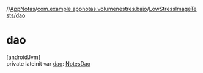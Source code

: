 //[AppNotas](../../../index.md)/[com.example.appnotas.volumenestres.bajo](../index.md)/[LowStressImageTests](index.md)/[dao](dao.md)

# dao

[androidJvm]\
private lateinit var [dao](dao.md): [NotesDao](../../com.example.appnotas.database/-notes-dao/index.md)

